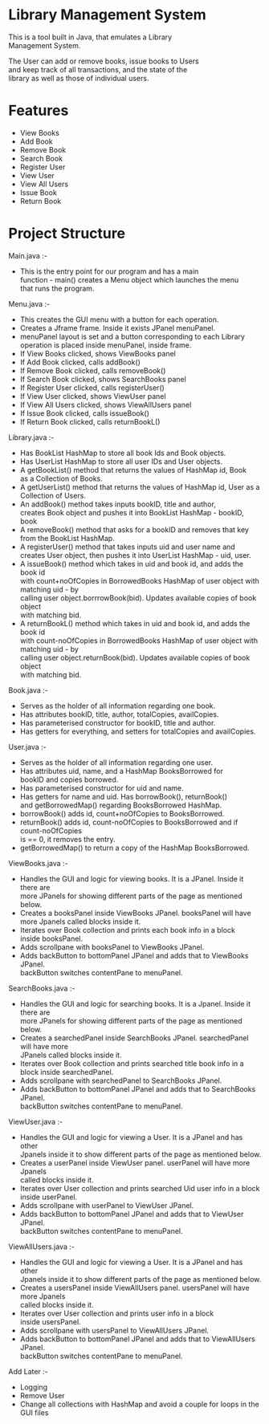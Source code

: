 # Library Management System

This is a tool built in Java, that emulates a Library <br>
Management System. <br>

The User can add or remove books, issue books to Users <br>
and keep track of all transactions, and the state of the <br>
library as well as those of individual users.

# Features 

- View Books <br>
- Add Book <br>
- Remove Book <br>
- Search Book <br>
- Register User <br>
- View User <br>
- View All Users <br>
- Issue Book <br>
- Return Book <br>

# Project Structure

Main.java :-
- This is the entry point for our program and has a main <br>
function - main() creates a Menu object which launches the menu <br>
that runs the program.

Menu.java :-
- This creates the GUI menu with a button for each operation. <br>
- Creates a Jframe frame. Inside it exists JPanel menuPanel.
- menuPanel layout is set and a button corresponding to each Library <br>
operation is placed inside menuPanel, inside frame.
- If View Books clicked, shows ViewBooks panel <br>
- If Add Book clicked, calls addBook() <br>
- If Remove Book clicked, calls removeBook() <br>
- If Search Book clicked, shows SearchBooks panel <br>
- If Register User clicked, calls registerUser() <br>
- If View User clicked, shows ViewUser panel <br>
- If View All Users clicked, shows ViewAllUsers panel <br>
- If Issue Book clicked, calls issueBook() <br>
- If Return Book clicked, calls returnBookL() <br>

Library.java :-
- Has BookList HashMap to store all book Ids and Book objects. <br>
- Has UserList HashMap to store all user IDs and User objects. <br>
- A getBookList() method that returns the values of HashMap id, Book <br>
as a Collection of Books.
- A getUserList() method that returns the values of HashMap id, User
as a Collection of Users.
- An addBook() method takes inputs bookID, title and author, <br>
creates Book object and pushes it into BookList HashMap - bookID, book <br>
- A removeBook() method that asks for a bookID and removes that key <br>
from the BookList HashMap. <br>
- A registerUser() method that takes inputs uid and user name and <br>
creates User object, then pushes it into UserList HashMap - uid, user. <br>
- A issueBook() method which takes in uid and book id, and adds the book id <br>
with count+noOfCopies in BorrowedBooks HashMap of user object with matching uid - by <br>
calling user object.borrrowBook(bid). Updates available copies of book object <br>
with matching bid. <br>
- A returnBookL() method which takes in uid and book id, and adds the book id <br>
with count-noOfCopies in BorrowedBooks HashMap of user object with matching uid - by <br>
calling user object.returnBook(bid). Updates available copies of book object <br>
with matching bid. <br>

Book.java :- <br>
- Serves as the holder of all information regarding one book. <br>
- Has attributes bookID, title, author, totalCopies, availCopies. <br>
- Has parameterised constructor for bookID, title and author. <br>
- Has getters for everything, and setters for totalCopies and availCopies.

User.java :-
- Serves as the holder of all information regarding one user. <br>
- Has attributes uid, name, and a HashMap BooksBorrowed for <br>
bookID and copies borrowed. <br>
- Has parameterised constructor for uid and name. <br>
- Has getters for name and uid. Has borrowBook(), returnBook() <br>
and getBorrowedMap() regarding BooksBorrowed HashMap. <br>
- borrowBook() adds id, count+noOfCopies to BooksBorrowed. <br>
- returnBook() adds id, count-noOfCopies to BooksBorrowed and if count-noOfCopies <br>
is == 0, it removes the entry. <br>
- getBorrowedMap() to return a copy of the HashMap BooksBorrowed. 

ViewBooks.java :-
- Handles the GUI and logic for viewing books. It is a JPanel. Inside it there are <br>
more JPanels for showing different parts of the page as mentioned below. <br>
- Creates a booksPanel inside ViewBooks JPanel. booksPanel will have <br>
more Jpanels called blocks inside it. <br>
- Iterates over Book collection and prints each book info in a block <br>
inside booksPanel. <br>
- Adds scrollpane with booksPanel to ViewBooks JPanel. <br>
- Adds backButton to bottomPanel JPanel and adds that to ViewBooks JPanel. <br>
backButton switches contentPane to menuPanel. 

SearchBooks.java :-
- Handles the GUI and logic for searching books. It is a Jpanel. Inside it there are <br>
more JPanels for showing different parts of the page as mentioned below. <br>
- Creates a searchedPanel inside SearchBooks JPanel. searchedPanel will have more <br>
JPanels called blocks inside it. <br>
- Iterates over Book collection and prints searched title book info in a <br>
block inside searchedPanel.
- Adds scrollpane with searchedPanel to SearchBooks JPanel. <br>
- Adds backButton to bottomPanel JPanel and adds that to SearchBooks JPanel. <br>
backButton switches contentPane to menuPanel.

ViewUser.java :-
- Handles the GUI and logic for viewing a User. It is a JPanel and has other <br>
Jpanels inside it to show different parts of the page as mentioned below. <br>
- Creates a userPanel inside ViewUser panel. userPanel will have more Jpanels <br>
called blocks inside it. <br>
- Iterates over User collection and prints searched Uid user info in a block <br>
inside userPanel. <br>
- Adds scrollpane with userPanel to ViewUser JPanel.
- Adds backButton to bottomPanel JPanel and adds that to ViewUser JPanel. <br>
backButton switches contentPane to menuPanel.

ViewAllUsers.java :-
- Handles the GUI and logic for viewing a User. It is a JPanel and has other <br>
Jpanels inside it to show different parts of the page as mentioned below. <br>
- Creates a usersPanel inside ViewAllUsers panel. usersPanel will have more Jpanels <br>
called blocks inside it. <br>
- Iterates over User collection and prints user info in a block <br>
inside usersPanel. <br>
- Adds scrollpane with usersPanel to ViewAllUsers JPanel.
- Adds backButton to bottomPanel JPanel and adds that to ViewAllUsers JPanel. <br>
backButton switches contentPane to menuPanel.

Add Later :-
- Logging <br>
- Remove User <br>
- Change all collections with HashMap and avoid a couple for loops in the GUI files <br>